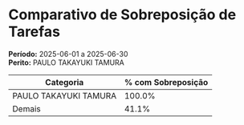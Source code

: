 # Comparativo de Sobreposição de Tarefas

**Período:** 2025-06-01 a 2025-06-30  
**Perito:** PAULO TAKAYUKI TAMURA

| Categoria | % com Sobreposição |
|-----------|---------------------|
| PAULO TAKAYUKI TAMURA | 100.0% |
| Demais    | 41.1% |
